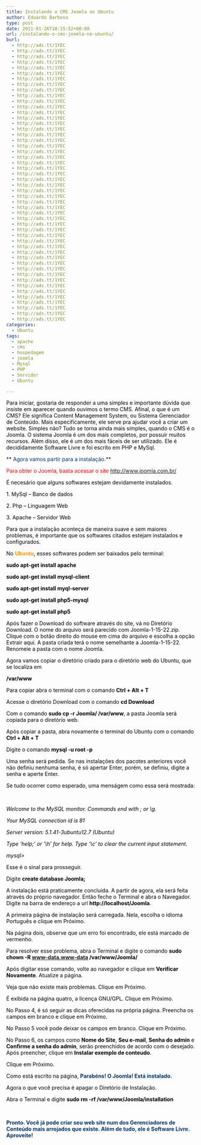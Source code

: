 ```yaml
---
title: Instalando o CMS Joomla no Ubuntu
author: Eduardo Barbosa
type: post
date: 2011-01-26T10:15:52+00:00
url: /instalando-o-cms-joomla-no-ubuntu/
burl:
  - http://ads.tt/1YEC
  - http://ads.tt/1YEC
  - http://ads.tt/1YEC
  - http://ads.tt/1YEC
  - http://ads.tt/1YEC
  - http://ads.tt/1YEC
  - http://ads.tt/1YEC
  - http://ads.tt/1YEC
  - http://ads.tt/1YEC
  - http://ads.tt/1YEC
  - http://ads.tt/1YEC
  - http://ads.tt/1YEC
  - http://ads.tt/1YEC
  - http://ads.tt/1YEC
  - http://ads.tt/1YEC
  - http://ads.tt/1YEC
  - http://ads.tt/1YEC
  - http://ads.tt/1YEC
  - http://ads.tt/1YEC
  - http://ads.tt/1YEC
  - http://ads.tt/1YEC
  - http://ads.tt/1YEC
  - http://ads.tt/1YEC
  - http://ads.tt/1YEC
  - http://ads.tt/1YEC
  - http://ads.tt/1YEC
  - http://ads.tt/1YEC
  - http://ads.tt/1YEC
  - http://ads.tt/1YEC
  - http://ads.tt/1YEC
  - http://ads.tt/1YEC
  - http://ads.tt/1YEC
  - http://ads.tt/1YEC
  - http://ads.tt/1YEC
  - http://ads.tt/1YEC
  - http://ads.tt/1YEC
  - http://ads.tt/1YEC
  - http://ads.tt/1YEC
  - http://ads.tt/1YEC
  - http://ads.tt/1YEC
  - http://ads.tt/1YEC
  - http://ads.tt/1YEC
  - http://ads.tt/1YEC
  - http://ads.tt/1YEC
  - http://ads.tt/1YEC
  - http://ads.tt/1YEC
  - http://ads.tt/1YEC
  - http://ads.tt/1YEC
  - http://ads.tt/1YEC
  - http://ads.tt/1YEC
categories:
  - Ubuntu
tags:
  - apache
  - cms
  - hospedagem
  - joomla
  - Mysql
  - PHP
  - Servidor
  - Ubuntu

---
```

<span style="color: #000000;">Para iniciar, gostaria de responder a uma simples e importante dúvida que insiste em aparecer quando ouvimos o termo CMS. Afinal, o que é um CMS? Ele significa Content Management System, ou Sistema Gerenciador de Conteúdo. Mais especificamente, ele serve pra ajudar você a criar um website. Simples não? Tudo se torna ainda mais simples, quando o CMS é o Joomla. O sistema Joomla é um dos mais completos, por possuir muitos recursos. Além disso, ele é um dos mais fáceis de ser utilizado. Ele é decididamente Software Livre e foi escrito em PHP e MySql.</span>

** <span style="color: #003366;">Agora vamos partir para a instalação.</span>**

 <span style="color: #000000;"></span><span style="color: #ff0000;">Para obter o Joomla, basta acessar o site http://www.joomla.com.br/</span>

<span style="color: #000000;">É necesário que alguns softwares estejam devidamente instalados.<br /> </span>

<span style="color: #000000;">1. MySql – Banco de dados</span>

<span style="color: #000000;">2. Php – Linguagem Web </span>

<span style="color: #000000;">3. Apache – Servidor Web</span>

<span style="color: #000000;">Para que a instalação aconteça de maneira suave e sem maiores problemas, é importante que os softwares citados estejam instalados e configurados.</span>

<span style="color: #000000;">No <span style="color: #ff9900;"><strong>Ubuntu</strong></span>, esses softwares podem ser baixados pelo terminal:</span>

**<span style="color: #000000;">sudo apt-get install apache</span>**

**<span style="color: #000000;">sudo apt-get install mysql-client</span>**

**<span style="color: #000000;">sudo apt-get install myql-server</span>**

**<span style="color: #000000;">sudo apt-get install php5-mysql</span>**

**<span style="color: #000000;">sudo apt-get install php5</span>**

<span style="color: #000000;">Após fazer o Download do software através do site, vá no Diretório Download. O nome do arquivo será parecido com Joomla-1-15-22.zip. Clique com o botão direito do mouse em cima do arquivo e escolha a opção Extrair aqui. A pasta criada terá o nome semelhante a Joomla-1-15-22. Renomeie a pasta com o nome Joomla.</span>

<span style="color: #000000;">Agora vamos copiar o diretório criado para o diretório web do Ubuntu, que se localiza em</span>

**<span style="color: #000000;">/var/www</span>**

<span style="color: #000000;">Para copiar abra o terminal com o comando <strong>Ctrl + Alt + T</strong></span>

<span style="color: #000000;">Acesse o diretório Download com o comando <strong>cd Download</strong></span>

<span style="color: #000000;">Com o comando <strong>sudo cp -r Joomla/ /var/www</strong>, a pasta Joomla será copiada para o diretório web.</span>

<span style="color: #000000;">Após copiar a pasta, abra novamente o terminal do Ubuntu com o comando <strong>Ctrl + Alt + T</strong></span>

<span style="color: #000000;">Digite o comando <strong>mysql -u root -p</strong></span>

<span style="color: #000000;">Uma senha será pedida. Se nas instalações dos pacotes anteriores você não definiu nenhuma senha, é só apertar Enter, porém, se definiu, digite a senha e aperte Enter.</span>

<span style="color: #000000;">Se tudo ocorrer como esperado, uma menságem como essa será mostrada:</span>

<span style="color: #000000;"><br /> </span>

_<span style="color: #000000;">Welcome to the MySQL monitor. Commands end with ; or \g.</span>_

_<span style="color: #000000;">Your MySQL connection id is 81</span>_

_<span style="color: #000000;">Server version: 5.1.41-3ubuntu12.7 (Ubuntu)</span>_

_<span style="color: #000000;">Type &#8216;help;&#8217; or &#8216;\h&#8217; for help. Type &#8216;\c&#8217; to clear the current input statement.</span>_

_<span style="color: #000000;">mysql></span>_

<span style="color: #000000;">Esse é o sinal para prosseguir.</span>

<span style="color: #000000;">Digite <strong>create database Joomla;</strong></span>

<span style="color: #000000;">A instalação está praticamente concluida. A partir de agora, ela será feita através do próprio navegador. Então feche o Terminal e abra o Navegador. Digite na barra de endereço a url <strong>http://localhost/Joomla</strong>. </span>

<span style="color: #000000;">A primeira página de instalação será carregada. Nela, escolha o idioma Português e clique em Próximo.</span>

<span style="color: #000000;">Na página dois, </span><span style="color: #000000;"><span style="color: #000000;">observe </span>que um erro foi encontrado, ele está marcado de vermenho.</span>

<span style="color: #000000;">Para resolver esse problema, abra o Terminal e digite o comando <strong>sudo chown -R www-data.www-data /var/www/Joomla/</strong></span>

<span style="color: #000000;">Após digitar esse comando, volte ao navegador e clique em <strong>Verificar Novamente</strong>. Atualize a página.<br /> </span>

<span style="color: #000000;">Veja que não existe mais problemas. Clique em Próximo.</span>

<span style="color: #000000;">É exibida na página quatro, a licença GNU/GPL. Clique em Próximo.</span>

<span style="color: #000000;">No Passo 4, é só seguir as dicas oferecidas na própria página. Preencha os campos em branco e clique em Próximo.</span>

<span style="color: #000000;">No Passo 5 você pode deixar os campos em branco. Clique em Próximo.</span>

<span style="color: #000000;">No Passo 6, os campos como <strong>Nome do Site</strong>, <strong>Seu e-mail</strong>, <strong>Senha do admin</strong> e <strong>Confirme a senha do admin</strong>, serão preenchidos de acordo com o desejado. Após preencher, clique em <strong>Instalar exemplo de conteudo</strong>.</span>

<span style="color: #000000;">Clique em Próximo.</span>

<span style="color: #000000;">Como está escrito na página, <span style="color: #003366;"><strong>Parabéns! O Joomla! Está instalado.</strong></span></span>

<span style="color: #000000;">Agora o que você precisa é apagar o Diretório de Instalação.</span>

<span style="color: #000000;">Abra o Terminal e digite <strong>sudo rm -rf /var/www/Joomla/installation</strong></span>

<span style="color: #000000;"><br /> </span>

**<span style="color: #003366;">Pronto. Você já pode criar seu web site num dos Gerenciadores de Conteúdo mais arrojados que existe. Além de tudo, ele é Software Livre. Aproveite!<br /> </span>**